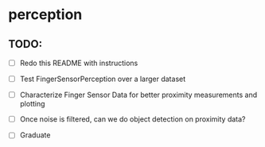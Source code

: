 # perception

## TODO:

- [ ] Redo this README with instructions
- [ ] Test FingerSensorPerception over a larger dataset
- [ ] Characterize Finger Sensor Data for better proximity measurements and plotting
- [ ] Once noise is filtered, can we do object detection on proximity data?
- [ ] Graduate



